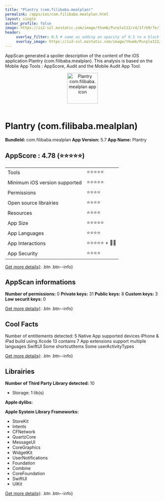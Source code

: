 ```yaml
---
title: "Plantry (com.filibaba.mealplan)"
permalink: /apps/ios/com.filibaba.mealplan.html
layout: single
author_profile: false
image: https://is2-ssl.mzstatic.com/image/thumb/Purple112/v4/1f/b9/7e/1fb97ee5-74d0-d16c-2ee5-1ce153e63e83/AppIcon-0-1x_U007emarketing-0-7-0-P3-85-220.png/512x512bb.jpg
header: 
     overlay_filter: 0.5 # same as adding an opacity of 0.5 to a black background
     overlay_image: https://is2-ssl.mzstatic.com/image/thumb/Purple112/v4/1f/b9/7e/1fb97ee5-74d0-d16c-2ee5-1ce153e63e83/AppIcon-0-1x_U007emarketing-0-7-0-P3-85-220.png/512x512bb.jpg
---
```

AppScan generated a spoiler description of the content of the iOS application Plantry (com.filibaba.mealplan). This analysis is based on the Mobile App Tools : AppScore, Audit and the Mobile Audit App Tool.

  
  
<div style="text-align: center;"><img src="https://is2-ssl.mzstatic.com/image/thumb/Purple112/v4/1f/b9/7e/1fb97ee5-74d0-d16c-2ee5-1ce153e63e83/AppIcon-0-1x_U007emarketing-0-7-0-P3-85-220.png/512x512bb.jpg" width="100" height="100" alt="Plantry com.filibaba.mealplan app icon"></div></br>
  
# Plantry (com.filibaba.mealplan)

**BundleId:** com.filibaba.mealplan
**App Version:** 5.7
**App Name:** Plantry


## AppScore : 4.78 (⭐️⭐️⭐️⭐️⭐️) 

<table>
<tr><td> Tools </td><td> ⭐️⭐️⭐️⭐️⭐️ </td></tr>
<tr><td> Minimum iOS version supported </td><td> ⭐️⭐️⭐️⭐️⭐️ </td></tr>
<tr><td> Permissions </td><td> ⭐️⭐️⭐️⭐️ </td></tr>
<tr><td> Open source librairies </td><td> ⭐️⭐️⭐️⭐️ </td></tr>
<tr><td> Resources </td><td> ⭐️⭐️⭐️⭐️ </td></tr>
<tr><td> App Size </td><td> ⭐️⭐️⭐️⭐️⭐️ </td></tr>
<tr><td> App Languages </td><td> ⭐️⭐️⭐️⭐️ </td></tr>
<tr><td> App Interactions </td><td> ⭐️⭐️⭐️⭐️⭐️ + 🌟🌟 </td></tr>
<tr><td> App Security </td><td> ⭐️⭐️⭐️⭐️ </td></tr>
</table>

[Get more details](/pricing.html){: .btn .btn--info}  
  
## AppScan informations 

**Number of permissions:** 0
**Private keys:** 31
**Public keys:** 8
**Custom keys:** 3
**Low securit keys:** 0
  
[Get more details](/pricing.html){: .btn .btn--info}

## Cool Facts

Number of entitlements detected: 5
Native App
supported devices iPhone & iPad
build using Xcode 13
contains 7 App extensions
support multiple languages
SwiftUI
Some shortcutItems 
Some userActivityTypes
  
[Get more details](/pricing.html){: .btn .btn--info}

## Librairies 
**Number of Third Party Library detected:** 10
- Storage: 1 lib(s)

**Apple dylibs:**


**Apple System Library Frameworks:**
- StoreKit
- Intents
- CFNetwork
- QuartzCore
- MessageUI
- CoreGraphics
- WidgetKit
- UserNotifications
- Foundation
- Combine
- CoreFoundation
- SwiftUI
- UIKit


  
[Get more details](/pricing.html){: .btn .btn--info}

